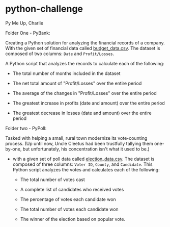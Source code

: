 # python-challenge
Py Me Up, Charlie


Folder One - PyBank: 

Creating a Python solution for analyzing the financial records of a company. With the given set of financial data called [budget_data.csv](PyBank/Resources/budget_data.csv). The dataset is composed of two columns: `Date` and `Profit/Losses`. 


A Python script that analyzes the records to calculate each of the following:

  * The total number of months included in the dataset

  * The net total amount of "Profit/Losses" over the entire period

  * The average of the changes in "Profit/Losses" over the entire period

  * The greatest increase in profits (date and amount) over the entire period

  * The greatest decrease in losses (date and amount) over the entire period



Folder two - PyPoll:

  Tasked with helping a small, rural town modernize its vote-counting process. (Up until now, Uncle Cleetus had been trustfully tallying them one-by-one, but unfortunately, his concentration isn't what it used to be.)

* with a given set of poll data called [election_data.csv](PyPoll/Resources/election_data.csv). The dataset is composed of three columns: `Voter ID`, `County`, and `Candidate`. This Python script  analyzes the votes and calculates each of the following:

  * The total number of votes cast

  * A complete list of candidates who received votes

  * The percentage of votes each candidate won

  * The total number of votes each candidate won

  * The winner of the election based on popular vote.

